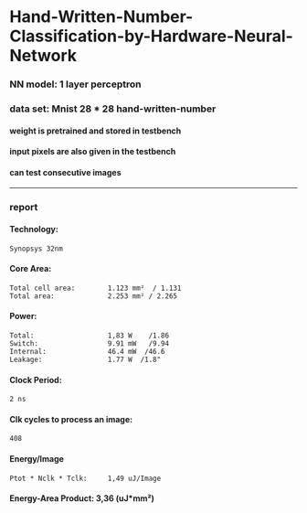 # Hand-Written-Number-Classification-by-Hardware-Neural-Network

### NN model: 1 layer perceptron
### data set: Mnist 28 * 28 hand-written-number
#### weight is pretrained and stored in testbench
#### input pixels are also given in the testbench
#### can test consecutive images

------------------------------------------------------
### report

#### Technology: 
	Synopsys 32nm
#### Core Area:
	Total cell area:        1.123 mm²  / 1.131  
	Total area:             2.253 mm² / 2.265
#### Power:
	Total:                  1,83 W    /1.86
	Switch:                 9.91 mW   /9.94
	Internal:               46.4 mW  /46.6
	Leakage:                1.77 W  /1.8"
#### Clock Period:
	2 ns
#### Clk cycles to process an image:
	408
#### Energy/Image	
	Ptot * Nclk * Tclk:     1,49 uJ/Image 
#### Energy-Area Product:        3,36 (uJ*mm²)
